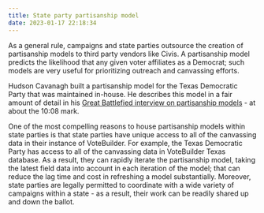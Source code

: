 ```yaml
---
title: State party partisanship model
date: 2023-01-17 22:18:34
---
```


As a general rule, campaigns and state parties outsource the creation of partisanship models to third party vendors like Civis. A partisanship model predicts the likelihood that any given voter affiliates as a Democrat; such models are very useful for prioritizing outreach and canvassing efforts.

Hudson Cavanagh built a partisanship model for the Texas Democratic Party that was maintained in-house. He describes this model in a fair amount of detail in his [Great Battlefied interview on partisanship models](http://www.resistancedashboard.com/node/927) - at about the 10:08 mark.

One of the most compelling reasons to house partisanship models within state parties is that state parties have unique access to all of the canvassing data in their instance of VoteBuilder. For example, the Texas Democratic Party has access to all of the canvassing data in VoteBuilder Texas database. As a result, they can rapidly iterate the partisanship model, taking the latest field data into account in each iteration of the model; that can reduce the lag time and cost in refreshing a model substantially. Moreover, state parties are legally permitted to coordinate with a wide variety of campaigns within a state - as a result, their work can be readily shared up and down the ballot.